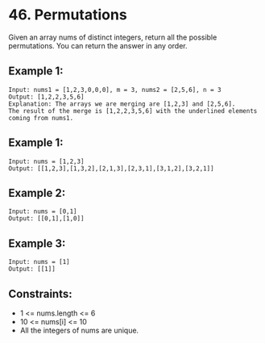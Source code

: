 # 46. Permutations
Given an array nums of distinct integers, return all the possible 
permutations. You can return the answer in any order.

## Example 1:
    Input: nums1 = [1,2,3,0,0,0], m = 3, nums2 = [2,5,6], n = 3
    Output: [1,2,2,3,5,6]
    Explanation: The arrays we are merging are [1,2,3] and [2,5,6].
    The result of the merge is [1,2,2,3,5,6] with the underlined elements coming from nums1.

## Example 1:
    Input: nums = [1,2,3]
    Output: [[1,2,3],[1,3,2],[2,1,3],[2,3,1],[3,1,2],[3,2,1]]

## Example 2:
    Input: nums = [0,1]
    Output: [[0,1],[1,0]]

## Example 3:
    Input: nums = [1]
    Output: [[1]]


## Constraints:
- 1 <= nums.length <= 6
- 10 <= nums[i] <= 10
- All the integers of nums are unique.